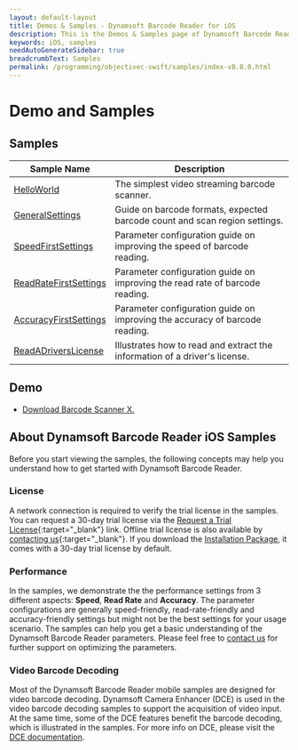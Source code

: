 ```yaml
---
layout: default-layout
title: Demos & Samples - Dynamsoft Barcode Reader for iOS
description: This is the Demos & Samples page of Dynamsoft Barcode Reader for iOS SDK.
keywords: iOS, samples
needAutoGenerateSidebar: true
breadcrumbText: Samples
permalink: /programming/objectivec-swift/samples/index-v8.8.0.html
---
```


# Demo and Samples

## Samples

| Sample Name | Description |
| ----------- | ----------- |
| [HelloWorld](helloworld.html) | The simplest video streaming barcode scanner. |
| [GeneralSettings](general.html) | Guide on barcode formats, expected barcode count and scan region settings. |
| [SpeedFirstSettings](speed.html) | Parameter configuration guide on improving the speed of barcode reading. |
| [ReadRateFirstSettings](read-rate.html) | Parameter configuration guide on improving the read rate of barcode reading. |
| [AccuracyFirstSettings](accuracy.html) | Parameter configuration guide on improving the accuracy of barcode reading. |
| [ReadADriversLicense](drivers-license.html) | Illustrates how to read and extract the information of a driver's license. |

## Demo

- <a href="https://apps.apple.com/us/app/barcode-scanner-x/id1120581630" target="_blank">Download Barcode Scanner X.</a>

## About Dynamsoft Barcode Reader iOS Samples

Before you start viewing the samples, the following concepts may help you understand how to get started with Dynamsoft Barcode Reader.

### License

A network connection is required to verify the trial license in the samples. You can request a 30-day trial license via the [Request a Trial License](https://www.dynamsoft.com/customer/license/trialLicense?product=dbr&utm_source=docs&package=android){:target="_blank"} link. Offline trial license is also available by [contacting us](https://www.dynamsoft.com/contact/){:target="_blank"}. If you download the [Installation Package](https://www.dynamsoft.com/barcode-reader/downloads/?product=dbr&utm_source=guide&package=android), it comes with a 30-day trial license by default.

### Performance

In the samples, we demonstrate the the performance settings from 3 different aspects: **Speed**, **Read Rate** and **Accuracy**. The parameter configurations are generally speed-friendly, read-rate-friendly and accuracy-friendly settings but might not be the best settings for your usage scenario. The samples can help you get a basic understanding of the Dynamsoft Barcode Reader parameters. Please feel free to <a href="https://www.dynamsoft.com/contact/" target="_blank">contact us</a> for further support on optimizing the parameters.

### Video Barcode Decoding

Most of the Dynamsoft Barcode Reader mobile samples are designed for video barcode decoding. Dynamsoft Camera Enhancer (DCE) is used in the video barcode decoding samples to support the acquisition of video input. At the same time, some of the DCE features benefit the barcode decoding, which is illustrated in the samples. For more info on DCE, please visit the <a href="https://www.dynamsoft.com/camera-enhancer/docs/mobile/programming/ios/" target="_blank">DCE documentation</a>.
